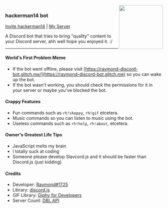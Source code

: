 <img align="right" width="140" height="140" src="https://cdn.discordapp.com/attachments/609430876626878476/622729942895034368/Avatar.png">

### hackerman14 bot

[Invite hackerman14](https://discordapp.com/oauth2/authorize?client_id=619613322903420929&scope=bot&permissions=8) | [My Server](https://discord.gg/fy6nBMg)

A Discord bot that tries to bring "quality" content to your Discord server, ahh well hope you enjoyed it. :/

* * *

#### **World's First Problem Meme**

*	If the bot went offline, please visit [https://raymond-discord-bot.glitch.me/](https://raymond-discord-bot.glitch.me) so you can wake up the bot.
*	If the bot wasn't working, you should check the permissions for it in your server or maybe you've blocked the bot.

#### **Crappy Features**

*   Fun commands such as `rh!skeppy`, `rh!gif` etcetera.
*   Music commands so you can listen to music using the bot.
*   Useless commands such as `rh!help`, `rh!about`, etcetera.

#### **Owner's Greatest Life Tips**

*	JavaScript melts my brain
*	I totally suck at coding
*	Someone please develop Slavcord.js and it should be faster than Discord.js (just kidding)

#### **Credits**

*   Developer: [Raymond#1725](https://raymond-1227.github.io)
*   Library: [discord.js](https://discord.js.org)
*   GIF Library: [Giphy for Developers](https://developers.giphy.com)
*   Server Count: [DBL API](https://top.gg/api/docs)
